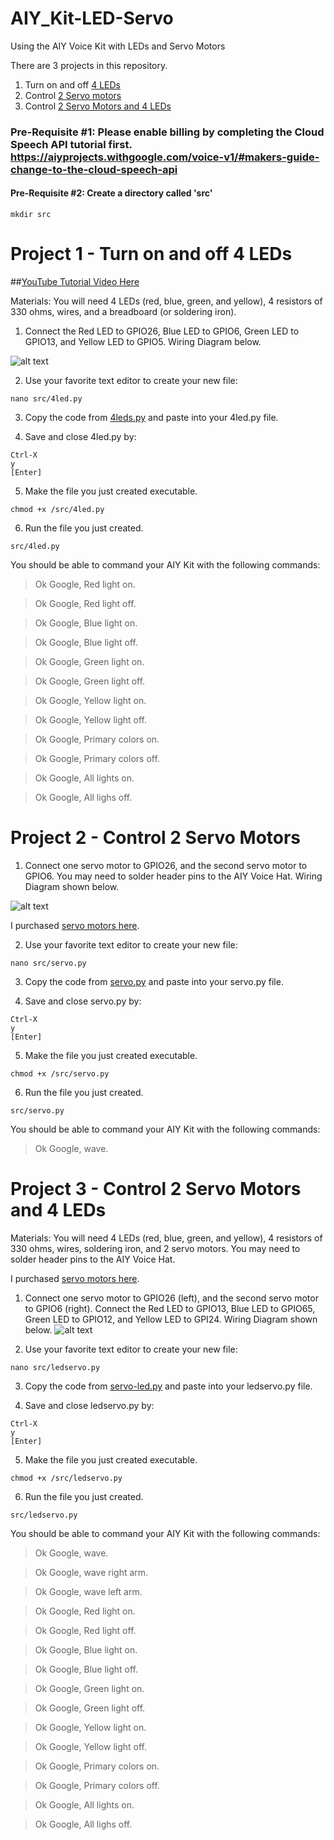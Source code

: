 # AIY_Kit-LED-Servo
Using the AIY Voice Kit with LEDs and Servo Motors

There are 3 projects in this repository.
1) Turn on and off [4 LEDs](https://github.com/carolinedunn/AIY_Kit-LED-Servo/blob/master/4leds.py)
2) Control [2 Servo motors](https://github.com/carolinedunn/AIY_Kit-LED-Servo/blob/master/servo.py)
3) Control [2 Servo Motors and 4 LEDs](https://github.com/carolinedunn/AIY_Kit-LED-Servo/blob/master/servo-led.py)

### Pre-Requisite #1: Please enable billing by completing the Cloud Speech API tutorial first. https://aiyprojects.withgoogle.com/voice-v1/#makers-guide-change-to-the-cloud-speech-api

#### Pre-Requisite #2: Create a directory called 'src'
```
mkdir src
```

# Project 1 - Turn on and off 4 LEDs

##[YouTube Tutorial Video Here](https://youtu.be/UUunyu2Ua14)

Materials: You will need 4 LEDs (red, blue, green, and yellow), 4 resistors of 330 ohms, wires, and a breadboard (or soldering iron).

1. Connect the Red LED to GPIO26, Blue LED to GPIO6, Green LED to GPIO13, and Yellow LED to GPIO5. Wiring Diagram below.

![alt text](https://github.com/carolinedunn/AIY_Kit-LED-Servo/blob/master/LED%20Wiring%20Diagram.jpg)

2. Use your favorite text editor to create your new file:
```
nano src/4led.py
```

3. Copy the code from [4leds.py](https://github.com/carolinedunn/AIY_Kit-LED-Servo/blob/master/4leds.py) and paste into your 4led.py file.

4. Save and close 4led.py by:
```
Ctrl-X
y
[Enter]
```
5. Make the file you just created executable.
```
chmod +x /src/4led.py
```

6. Run the file you just created.
```
src/4led.py
```

You should be able to command your AIY Kit with the following commands:
> Ok Google, Red light on.

> Ok Google, Red light off.

> Ok Google, Blue light on.

> Ok Google, Blue light off.

> Ok Google, Green light on.

> Ok Google, Green light off.

> Ok Google, Yellow light on.

> Ok Google, Yellow light off.

> Ok Google, Primary colors on.

> Ok Google, Primary colors off.

> Ok Google, All lights on.

> Ok Google, All lighs off.

# Project 2 - Control 2 Servo Motors
1. Connect one servo motor to GPIO26, and the second servo motor to GPIO6. You may need to solder header pins to the AIY Voice Hat. Wiring Diagram shown below.

![alt text](https://github.com/carolinedunn/AIY_Kit-LED-Servo/blob/master/Servo%20Wiring%20Diagram.jpg)

I purchased [servo motors here](https://amzn.to/2HrBd5G).


2. Use your favorite text editor to create your new file:
```
nano src/servo.py
```

3. Copy the code from [servo.py](https://github.com/carolinedunn/AIY_Kit-LED-Servo/blob/master/servo.py) and paste into your servo.py file.

4. Save and close servo.py by:
```
Ctrl-X
y
[Enter]
```
5. Make the file you just created executable.
```
chmod +x /src/servo.py
```

6. Run the file you just created.
```
src/servo.py
```

You should be able to command your AIY Kit with the following commands:
> Ok Google, wave.

# Project 3 - Control 2 Servo Motors and 4 LEDs

Materials: You will need 4 LEDs (red, blue, green, and yellow), 4 resistors of 330 ohms, wires, soldering iron, and 2 servo motors. You may need to solder header pins to the AIY Voice Hat.

I purchased [servo motors here](https://amzn.to/2HrBd5G).

1. Connect one servo motor to GPIO26 (left), and the second servo motor to GPIO6 (right). Connect the Red LED to GPIO13, Blue LED to GPIO65, Green LED to GPIO12, and Yellow LED to GPI24.  Wiring Diagram shown below.
![alt text](https://github.com/carolinedunn/AIY_Kit-LED-Servo/blob/master/LED-Servo%20Wiring%20Diagram.jpg)

2. Use your favorite text editor to create your new file:
```
nano src/ledservo.py
```

3. Copy the code from [servo-led.py](https://github.com/carolinedunn/AIY_Kit-LED-Servo/blob/master/servo-led.py) and paste into your ledservo.py file.

4. Save and close ledservo.py by:
```
Ctrl-X
y
[Enter]
```
5. Make the file you just created executable.
```
chmod +x /src/ledservo.py
```

6. Run the file you just created.
```
src/ledservo.py
```

You should be able to command your AIY Kit with the following commands:

> Ok Google, wave.

> Ok Google, wave right arm.

> Ok Google, wave left arm.

> Ok Google, Red light on.

> Ok Google, Red light off.

> Ok Google, Blue light on.

> Ok Google, Blue light off.

> Ok Google, Green light on.

> Ok Google, Green light off.

> Ok Google, Yellow light on.

> Ok Google, Yellow light off.

> Ok Google, Primary colors on.

> Ok Google, Primary colors off.

> Ok Google, All lights on.

> Ok Google, All lighs off.
